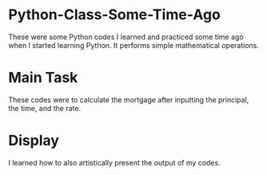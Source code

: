 # Python-Class-Some-Time-Ago
These were some Python codes I learned and practiced some time ago when I started learning Python.
It performs simple mathematical operations.

# Main Task
These codes were to calculate the mortgage after inputting the principal, the time, and the rate.

# Display
I learned how to also artistically present the output of my codes.

